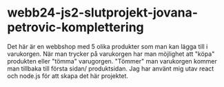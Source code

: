 # webb24-js2-slutprojekt-jovana-petrovic-komplettering

Det här är en webbshop med 5 olika produkter som man kan lägga till i varukorgen. När man trycker på varukorgen har man möjlighet att "köpa" produkten eller "tömma" varugorgen. "Tömmer" man varukorgen kommer man tillbaka till första sidan/ produktsidan. Jag har använt mig utav react och node.js för att skapa det här projektet.  
